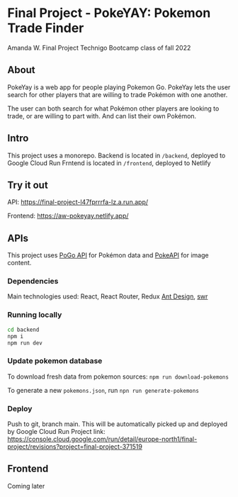 # Final Project - PokeYAY: Pokemon Trade Finder

Amanda W. Final Project Technigo Bootcamp class of fall 2022

## About

PokeYay is a web app for people playing Pokemon Go. PokeYay lets the user search for other players that are willing to trade Pokémon with one another.

The user can both search for what Pokémon other players are looking to trade, or are willing to part with. And can list their own Pokémon.

## Intro

This project uses a monorepo. 
Backend is located in `/backend`, deployed to Google Cloud Run
Frntend is located in `/frontend`, deployed to Netlify

## Try it out

API: https://final-project-l47fprrrfa-lz.a.run.app/

Frontend: https://aw-pokeyay.netlify.app/


## APIs

This project uses [PoGo API](https://pogoapi.net/) for Pokémon data and [PokeAPI](https://github.com/PokeAPI/pokeapi) for image content.

### Dependencies

Main technologies used:
React, React Router, Redux [Ant Design](https://ant.design/components/), [swr](https://swr.vercel.app/)

### Running locally

```sh
cd backend
npm i
npm run dev
```

### Update pokemon database

To download fresh data from pokemon sources: `npm run download-pokemons`

To generate a new `pokemons.json`, run `npn run generate-pokemons`

### Deploy

Push to git, branch main. This will be automatically picked up and deployed by Google Cloud Run
Project link: https://console.cloud.google.com/run/detail/europe-north1/final-project/revisions?project=final-project-371519

## Frontend

Coming later
